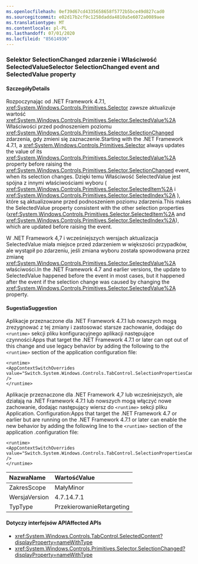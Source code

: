 ```yaml
---
ms.openlocfilehash: 0ef39d67cd4335658658f5772b5bce49d827cad0
ms.sourcegitcommit: e02d17b2cf9c1258dadda4810a5e6072a0089aee
ms.translationtype: MT
ms.contentlocale: pl-PL
ms.lasthandoff: 07/01/2020
ms.locfileid: "85614936"
---
```

### <a name="selector-selectionchanged-event-and-selectedvalue-property"></a><span data-ttu-id="27ed2-101">Selektor SelectionChanged zdarzenie i Właściwość SelectedValue</span><span class="sxs-lookup"><span data-stu-id="27ed2-101">Selector SelectionChanged event and SelectedValue property</span></span>

#### <a name="details"></a><span data-ttu-id="27ed2-102">Szczegóły</span><span class="sxs-lookup"><span data-stu-id="27ed2-102">Details</span></span>

<span data-ttu-id="27ed2-103">Rozpoczynając od .NET Framework 4.7.1, <xref:System.Windows.Controls.Primitives.Selector> zawsze aktualizuje wartość <xref:System.Windows.Controls.Primitives.Selector.SelectedValue%2A> Właściwości przed podnoszeniem poziomu <xref:System.Windows.Controls.Primitives.Selector.SelectionChanged> zdarzenia, gdy zmieni się zaznaczenie.</span><span class="sxs-lookup"><span data-stu-id="27ed2-103">Starting with the .NET Framework 4.7.1, a <xref:System.Windows.Controls.Primitives.Selector> always updates the value of its <xref:System.Windows.Controls.Primitives.Selector.SelectedValue%2A> property before raising the <xref:System.Windows.Controls.Primitives.Selector.SelectionChanged> event, when its selection changes.</span></span> <span data-ttu-id="27ed2-104">Dzięki temu Właściwość SelectedValue jest spójna z innymi właściwościami wyboru ( <xref:System.Windows.Controls.Primitives.Selector.SelectedItem%2A> i <xref:System.Windows.Controls.Primitives.Selector.SelectedIndex%2A> ), które są aktualizowane przed podnoszeniem poziomu zdarzenia.</span><span class="sxs-lookup"><span data-stu-id="27ed2-104">This makes the SelectedValue property consistent with the other selection properties (<xref:System.Windows.Controls.Primitives.Selector.SelectedItem%2A> and <xref:System.Windows.Controls.Primitives.Selector.SelectedIndex%2A>), which are updated before raising the event.</span></span><p/><span data-ttu-id="27ed2-105">W .NET Framework 4,7 i wcześniejszych wersjach aktualizacja SelectedValue miała miejsce przed zdarzeniem w większości przypadków, ale wystąpił po zdarzeniu, jeśli zmiana wyboru została spowodowana przez zmianę <xref:System.Windows.Controls.Primitives.Selector.SelectedValue%2A> właściwości.</span><span class="sxs-lookup"><span data-stu-id="27ed2-105">In the .NET Framework 4.7 and earlier versions, the update to SelectedValue happened before the event in most cases, but it happened after the event if the selection change was caused by changing the <xref:System.Windows.Controls.Primitives.Selector.SelectedValue%2A> property.</span></span>

#### <a name="suggestion"></a><span data-ttu-id="27ed2-106">Sugestia</span><span class="sxs-lookup"><span data-stu-id="27ed2-106">Suggestion</span></span>

<span data-ttu-id="27ed2-107">Aplikacje przeznaczone dla .NET Framework 4.7.1 lub nowszych mogą zrezygnować z tej zmiany i zastosować starsze zachowanie, dodając do `<runtime>` sekcji pliku konfiguracyjnego aplikacji następujące czynności:</span><span class="sxs-lookup"><span data-stu-id="27ed2-107">Apps that target the .NET Framework 4.7.1 or later can opt out of this change and use legacy behavior by adding the following to the `<runtime>` section of the application configuration file:</span></span>

<pre><code class="lang-xml">&lt;runtime&gt;&#13;&#10;&lt;AppContextSwitchOverrides&#13;&#10;value=&quot;Switch.System.Windows.Controls.TabControl.SelectionPropertiesCanLagBehindSelectionChangedEvent=true&quot; /&gt;&#13;&#10;&lt;/runtime&gt;&#13;&#10;</code></pre>

<span data-ttu-id="27ed2-108">Aplikacje przeznaczone dla .NET Framework 4,7 lub wcześniejszych, ale działają na .NET Framework 4.7.1 lub nowszych mogą włączyć nowe zachowanie, dodając następujący wiersz do `<runtime>` sekcji pliku Application. Configuration:</span><span class="sxs-lookup"><span data-stu-id="27ed2-108">Apps that target the .NET Framework 4.7 or earlier but are running on the .NET Framework 4.7.1 or later can enable the new behavior by adding the following line to the `<runtime>` section of the application .configuration file:</span></span>

<pre><code class="lang-xml">&lt;runtime&gt;&#13;&#10;&lt;AppContextSwitchOverrides value=&quot;Switch.System.Windows.Controls.TabControl.SelectionPropertiesCanLagBehindSelectionChangedEvent=false&quot; /&gt;&#13;&#10;&lt;/runtime&gt;&#13;&#10;</code></pre>

| <span data-ttu-id="27ed2-109">Nazwa</span><span class="sxs-lookup"><span data-stu-id="27ed2-109">Name</span></span>    | <span data-ttu-id="27ed2-110">Wartość</span><span class="sxs-lookup"><span data-stu-id="27ed2-110">Value</span></span>       |
|:--------|:------------|
| <span data-ttu-id="27ed2-111">Zakres</span><span class="sxs-lookup"><span data-stu-id="27ed2-111">Scope</span></span>   | <span data-ttu-id="27ed2-112">Mały</span><span class="sxs-lookup"><span data-stu-id="27ed2-112">Minor</span></span>       |
| <span data-ttu-id="27ed2-113">Wersja</span><span class="sxs-lookup"><span data-stu-id="27ed2-113">Version</span></span> | <span data-ttu-id="27ed2-114">4.7.1</span><span class="sxs-lookup"><span data-stu-id="27ed2-114">4.7.1</span></span>       |
| <span data-ttu-id="27ed2-115">Typ</span><span class="sxs-lookup"><span data-stu-id="27ed2-115">Type</span></span>    | <span data-ttu-id="27ed2-116">Przekierowanie</span><span class="sxs-lookup"><span data-stu-id="27ed2-116">Retargeting</span></span> |

#### <a name="affected-apis"></a><span data-ttu-id="27ed2-117">Dotyczy interfejsów API</span><span class="sxs-lookup"><span data-stu-id="27ed2-117">Affected APIs</span></span>

- <xref:System.Windows.Controls.TabControl.SelectedContent?displayProperty=nameWithType>
- <xref:System.Windows.Controls.Primitives.Selector.SelectionChanged?displayProperty=nameWithType>
